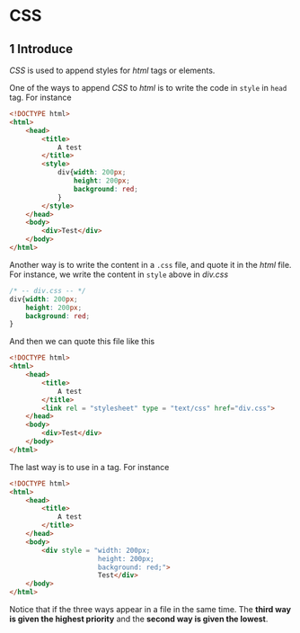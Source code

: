 # CSS

## 1 Introduce

*CSS* is used to append styles for *html* tags or elements.

One of the ways to append *CSS* to *html* is to write the code in `style` in `head` tag. For instance

```html
<!DOCTYPE html>
<html>
    <head>
        <title>
            A test
        </title>
        <style>
            div{width: 200px; 
                height: 200px;
                background: red;
            }
        </style>
    </head>
    <body>
        <div>Test</div>
    </body>
</html>
```

Another way is to write the content in a `.css` file, and quote it in the *html* file. For instance, we write the content in `style` above in *div.css*

```css
/* -- div.css -- */
div{width: 200px; 
    height: 200px;
    background: red;
}
```

And then we can quote this file like this

```html
<!DOCTYPE html>
<html>
    <head>
        <title>
            A test
        </title>
        <link rel = "stylesheet" type = "text/css" href="div.css">
    </head>
    <body>
        <div>Test</div>
    </body>
</html>
```

The last way is to use in a tag. For instance

```html
<!DOCTYPE html>
<html>
    <head>
        <title>
            A test
        </title>
    </head>
    <body>
        <div style = "width: 200px; 
                      height: 200px;
                      background: red;">
                      Test</div>
    </body>
</html>
```

Notice that if the three ways appear in a file in the same time. The **third way is given the highest priority** and the **second way is given the lowest**.
